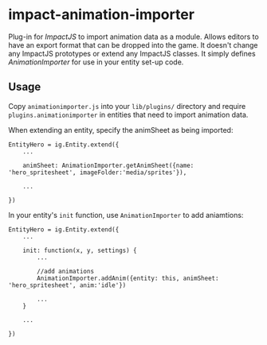 # impact-animation-importer


Plug-in for *ImpactJS* to import animation data as a module. Allows editors to have an export format that can be dropped into the game. It doesn't change any ImpactJS prototypes or extend any ImpactJS classes. It simply defines *AnimationImporter* for use in your entity set-up code.

## Usage

Copy `animationimporter.js` into your `lib/plugins/` directory and require `plugins.animationimporter` in entities that need to import animation data.

When extending an entity, specify the animSheet as being imported:

	EntityHero = ig.Entity.extend({
		...
	
		animSheet: AnimationImporter.getAnimSheet({name: 'hero_spritesheet', imageFolder:'media/sprites'}),
	
		...
      
	})

In your entity's `init` function, use `AnimationImporter` to add aniamtions:

	EntityHero = ig.Entity.extend({
		...
		
		init: function(x, y, settings) {
			...
		
			//add animations
			AnimationImporter.addAnim({entity: this, animSheet: 'hero_spritesheet', anim:'idle'})
		
			...
		}
		
		...
		
	})
	
